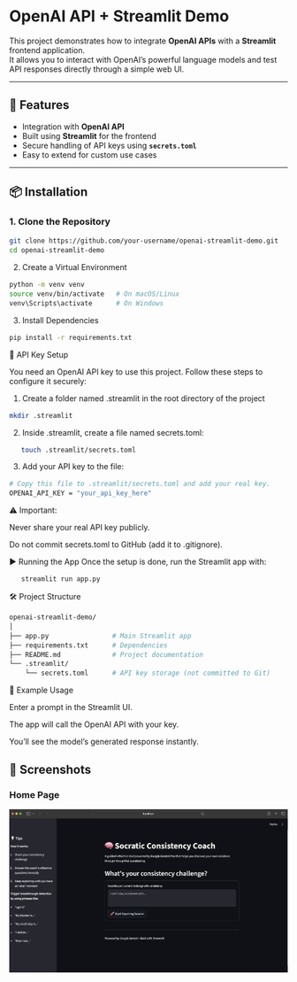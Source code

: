 # OpenAI API + Streamlit Demo

This project demonstrates how to integrate **OpenAI APIs** with a **Streamlit** frontend application.  
It allows you to interact with OpenAI’s powerful language models and test API responses directly through a simple web UI.

---

## 🚀 Features
- Integration with **OpenAI API**
- Built using **Streamlit** for the frontend
- Secure handling of API keys using **`secrets.toml`**
- Easy to extend for custom use cases

---

## 📦 Installation

### 1. Clone the Repository
```bash
git clone https://github.com/your-username/openai-streamlit-demo.git
cd openai-streamlit-demo
```

2. Create a Virtual Environment
```bash
python -m venv venv
source venv/bin/activate   # On macOS/Linux
venv\Scripts\activate      # On Windows
```

3. Install Dependencies
```bash
pip install -r requirements.txt
```

🔑 API Key Setup

You need an OpenAI API key to use this project.
Follow these steps to configure it securely:

1. Create a folder named .streamlit in the root directory of the project
```bash
mkdir .streamlit
```
2. Inside .streamlit, create a file named secrets.toml:
```bash
   touch .streamlit/secrets.toml
```

3. Add your API key to the file:
```bash
# Copy this file to .streamlit/secrets.toml and add your real key.
OPENAI_API_KEY = "your_api_key_here"

```
⚠️ Important:

Never share your real API key publicly.

Do not commit secrets.toml to GitHub (add it to .gitignore).

▶️ Running the App
Once the setup is done, run the Streamlit app with:
```bash
   streamlit run app.py
```

🛠️ Project Structure
```bash
openai-streamlit-demo/
│
├── app.py                # Main Streamlit app
├── requirements.txt      # Dependencies
├── README.md             # Project documentation
└── .streamlit/
    └── secrets.toml      # API key storage (not committed to Git)
```

📌 Example Usage

Enter a prompt in the Streamlit UI.

The app will call the OpenAI API with your key.

You’ll see the model’s generated response instantly.


## 📸 Screenshots

### Home Page
![Streamlit Home Page](screenshots/home.png)

